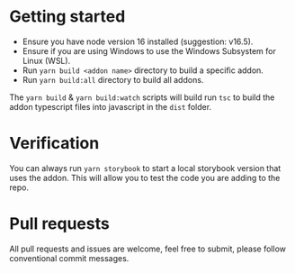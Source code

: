 # Getting started

- Ensure you have node version 16 installed (suggestion: v16.5).
- Ensure if you are using Windows to use the Windows Subsystem for Linux (WSL).
- Run `yarn build <addon name>` directory to build a specific addon.
- Run `yarn build:all` directory to build all addons.

The `yarn build` & `yarn build:watch` scripts will build run `tsc` to build the addon typescript files into javascript in the `dist` folder.

# Verification
You can always run `yarn storybook` to start a local storybook version that uses the addon. This will allow you to test the code you are adding to the repo.

# Pull requests
All pull requests and issues are welcome, feel free to submit, please follow conventional commit messages.